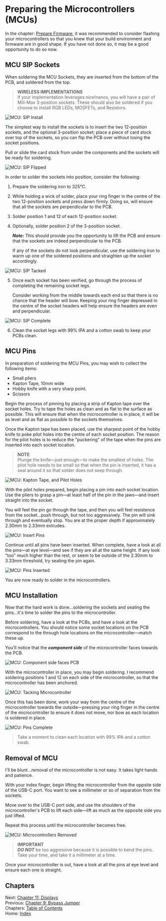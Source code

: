 # Preparing the Microcontrollers (MCUs)
In the chapter: [Prepare Firmware](3-Prepare-Firmware.md), it was recommended to consider flashing your microcontrollers so that you knew that your build environment and firmware are in good shape.  If you have not done so, it may be a good opportunity to do so now.

## MCU SIP Sockets
When soldering the MCU Sockets, they are inserted from the bottom of the PCB, and soldered from the top.

> **WIRELESS IMPLEMENTATIONS** \
> If your implementation leverages nice!nanos, you will have a pair of Mill-Max 3-position sockets.  These should also be soldered if you choose to install RGB LEDs, MOSFETs, and Resistors.

![MCU: SIP Install](images/10-mcu-sip-install.png)

The simplest way to install the sockets is to insert the two 12-position sockets, and the optional 3-position socket; place a piece of card stock over top of the sockets, so you can flip the PCB over without losing the socket positions.

Pull or slide the card stock from under the components and the sockets will be ready for soldering.

![MCU: SIP Flipped](images/10-mcu-flip.png)

In order to solder the sockets into position, consider the following:

1. Prepare the soldering iron to 325℃.
2. While holding a wick of solder, place your ring finger in the centre of the two 12-position sockets and press down firmly.  Doing so, will ensure that all the sockets are perpendicular to the PCB.
3. Solder position 1 and 12 of each 12-position socket.
4. Optionally, solder position 2 of the 3-position socket.

    ***Note:*** This should provide you the opportunity to lift the PCB and ensure that the sockets are indeed perpendicular to the PCB.

    If any of the sockets do not look perpendicular, use the soldering iron to warm up one of the soldered positions and straighten up the socket accordingly.

![MCU: SIP Tacked](images/10-mcu-sip-tacked.png)

5. Once each socket has been verified, go through the process of completing the remaining socket legs.

    Consider working from the middle towards each end so that there is no chance that the header will bow.  Keeping your ring finger depressed in the centre of the socket headers will help ensure the headers are even and perpendicular.

![MCU: SIP Complete](images/10-mcu-complete.png)

6. Clean the socket legs with 99% IPA and a cotton swab to keep your PCBs clean.

## MCU Pins
In preparation of soldering the MCU Pins, you may wish to collect the following items:

* Small pliers
* Kapton Tape, 10mm wide
* Hobby knife with a very sharp point.
* Scissors

Begin the process of pinning by placing a strip of Kapton tape over the socket holes.  Try to tape the holes as clean and as flat to the surface as possible.  This will ensure that when the microcontroller is in place, it will be as level and as flat as possible to the sockets themselves.

Once the Kapton tape has been placed, use the sharpest point of the hobby knife to poke pilot holes into the centre of each socket position.  The reason for the pilot holes is to reduce the "puckering" of the tape when the pins are inserted into each socket location.

> **NOTE** \
> Plunge the knife—just enough—to make the smallest of holes.  The pilot hole needs to be small so that when the pin is inserted, it has a seal around it so that solder does not seep through.

![MCU: Kapton Tape, and Pilot Holes](images/10-mcu-tape-pilot.png)

With the pilot holes prepared, begin placing a pin into each socket location.  Use the pliers to grasp a pin—at least half of the pin in the jaws—and insert straight into the socket.

You will feel the pin go through the tape, and then you will feel resistence from the socket...push through, but not too aggressively.  The pin will sink through and eventually stop.  You are at the proper depth if approximately 2.30mm to 2.33mm extrudes.

![MCU: Insert Pins](images/10-mcu-insert-pins.png)

Continue until all pins have been inserted.  When complete, have a look at all the pins—at eye level—and see if they are all at the same height.  If any look "too" much higher than the rest, or seem to be outside of the 2.30mm to 3.33mm threshold, try seating the pin again.

![MCU: Pins Inserted](images/10-mcu-pins-inserted.png)

You are now ready to solder in the microcontrollers.

## MCU Installation
Now that the hard work is done...soldering the sockets and seating the pins...it's time to solder the pins to the microcontroller.

Before soldering, have a look at the PCBs, and have a look at the microcontrollers.  You should notice some socket locations on the PCB correspond to the through hole locations on the microcontroller—match these up.

You'll notice that the ***component side*** of the microcontroller faces towards the PCB.

![MCU: Component side faces PCB](images/10-mcu-towards-pcb.png)

With the microcontroller in place, you may begin soldering.  I recommend soldering positions 1 and 12 on each side of the microcontroller, so that the microcontroller has been anchored.

![MCU: Tacking Microcontroller](images/10-mcu-tacking.png)

Once this has been done, work your way from the centre of the microcontroller towards the outside—pressing your ring finger in the centre of the microcontroller to ensure it does not move, nor bow as each location is soldered in place.

![MCU: Pins Complete](images/10-mcu-pins-complete.png)

> Take a moment to clean each location with 99% IPA and a cotton swab.

## Removal of MCU
I'll be blunt...removal of the microcontroller is not easy.  It takes light hands and patience.

With your index finger, begin lifting the microcontroller from the oppsite side of the USB-C port.  You want to see a millimeter or so of separation from the sockets.

Move over to the USB-C port side, and use the shoulders of the microcontroller's PCB to lift each side—lift as much as the opposite side you just lifted.

Repeat this process until the microcontroller becomes free.

![MCU: Microcontrollers Removed](images/10-mcu-removal.png)

> **IMPORTANT** \
> ***DO NOT*** be too aggressive because it is possible to bend the pins.  Take your time, and take it a millimeter at a time.

Once your microcontroller is out, have a look at all the pins at eye level and ensure each one is straight.

## Chapters
Next: [Chapter 11: Displays](11-Displays.md) \
Previous: [Chapter 9: Bypass Jumper](9-Bypass-Jumper.md) \
Chapters: [Table of Contents](README.md) \
Home: [Index](/README.md)
